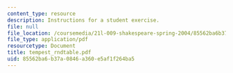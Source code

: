 ```yaml
---
content_type: resource
description: Instructions for a student exercise.
file: null
file_location: /coursemedia/21l-009-shakespeare-spring-2004/85562ba6b37a0846a360e5af1f264ba5_tempest_rndtable.pdf
file_type: application/pdf
resourcetype: Document
title: tempest_rndtable.pdf
uid: 85562ba6-b37a-0846-a360-e5af1f264ba5
---
```

